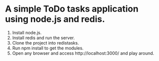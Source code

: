 # A simple ToDo tasks application using node.js and redis.<br />

1) Install node.js.<br /> 
2) Install redis and run the server.<br /> 
3) Clone the project into redistasks.<br /> 
4) Run npm install to get the modules.<br /> 
5) Open any browser and access http://localhost:3000/ and play around.<br /> 
